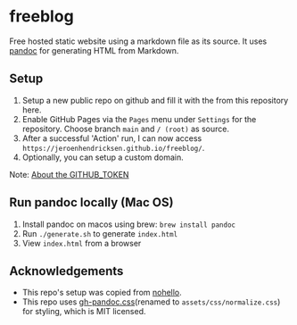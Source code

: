 # freeblog

Free hosted static website using a markdown file as its source. It uses [pandoc](https://pandoc.org/) for generating HTML from Markdown.

## Setup

1. Setup a new public repo on github and fill it with the from this repository here.
1. Enable GitHub Pages via the `Pages` menu under `Settings` for the repository. Choose branch `main` and `/ (root)` as source.
1. After a successful 'Action' run, I can now access `https://jeroenhendricksen.github.io/freeblog/`.
1. Optionally, you can setup a custom domain.

Note: [About the GITHUB_TOKEN](https://docs.github.com/en/actions/security-guides/automatic-token-authentication)

## Run pandoc locally (Mac OS)

1. Install pandoc on macos using brew: `brew install pandoc`
1. Run `./generate.sh` to generate `index.html`
1. View `index.html` from a browser

## Acknowledgements

- This repo's setup was copied from [nohello](https://github.com/sbmueller/nohello).
- This repo uses [gh-pandoc.css](https://gist.github.com/forivall/7d5a304a8c3c809f0ba96884a7cf9d7e)(renamed to `assets/css/normalize.css`) for styling, which is MIT licensed.
